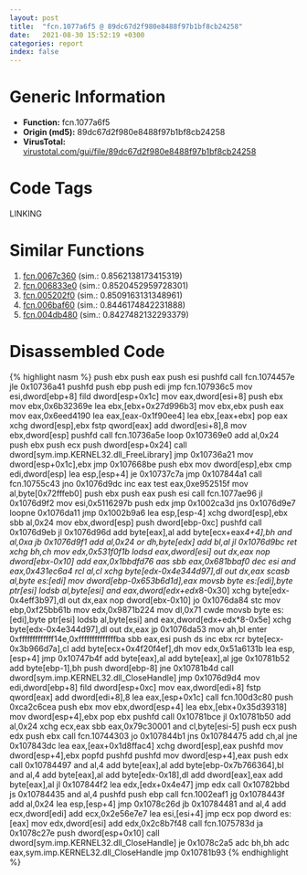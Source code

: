 ```yaml
---
layout: post
title:  "fcn.1077a6f5 @ 89dc67d2f980e8488f97b1bf8cb24258"
date:   2021-08-30 15:52:19 +0300
categories: report
index: false
---
```


# Generic Information
- **Function:** fcn.1077a6f5
- **Origin (md5):** 89dc67d2f980e8488f97b1bf8cb24258
- **VirusTotal:** [virustotal.com/gui/file/89dc67d2f980e8488f97b1bf8cb24258][virustotal_ref]

# Code Tags
<span class="tag" id="LINKING">LINKING</span>


# Similar Functions

1. [fcn.0067c360][similar_1_ref] (sim.: 0.8562138173415319)
2. [fcn.006833e0][similar_2_ref] (sim.: 0.8520452959728301)
3. [fcn.005202f0][similar_3_ref] (sim.: 0.8509163131348961)
4. [fcn.006baf60][similar_4_ref] (sim.: 0.8446174842231888)
5. [fcn.004db480][similar_5_ref] (sim.: 0.8427482132293379)


# Disassembled Code

{% highlight nasm %}
push ebx
push eax
push esi
pushfd
call fcn.1074457e
jle 0x10736a41
pushfd
push ebp
push edi
jmp fcn.107936c5
mov esi,dword[ebp+8]
fild dword[esp+0x1c]
mov eax,dword[esi+8]
push ebx
mov ebx,0x6b32369e
lea ebx,[ebx+0x27d996b3]
mov ebx,ebx
push eax
mov eax,0x6eed4190
lea eax,[eax-0x1f90ee4]
lea ebx,[eax+ebx]
pop eax
xchg dword[esp],ebx
fstp qword[eax]
add dword[esi+8],8
mov ebx,dword[esp]
pushfd
call fcn.10736a5e
loop 0x107369e0
add al,0x24
push ebx
push ecx
push dword[esp+0x24]
call dword[sym.imp.KERNEL32.dll_FreeLibrary]
jmp 0x10736a21
mov dword[esp+0x1c],ebx
jmp 0x107668be
push ebx
mov dword[esp],ebx
cmp edi,dword[esp]
lea esp,[esp+4]
je 0x10737c7a
jmp 0x107844a1
call fcn.10755c43
jno 0x1076d9dc
inc eax
test eax,0xe952515f
mov al,byte[0x72fffeb0]
push ebx
push eax
push esi
call fcn.1077ae96
jl 0x1076d9f2
mov esi,0x5116297b
push edx
jmp 0x1002ca3d
jns 0x1076d9e7
loopne 0x1076da11
jmp 0x1002b9a6
lea esp,[esp-4]
xchg dword[esp],ebx
sbb al,0x24
mov ebx,dword[esp]
push dword[ebp-0xc]
pushfd
call 0x1076d9eb
jl 0x1076d96d
add byte[eax],al
add byte[ecx+eax*4+4],bh
and al,0xa
jb 0x1076d9f1
add al,0x24
or dh,byte[edx]
add bl,al
jl 0x1076d9bc
ret
xchg bh,ch
mov edx,0x531f0f1b
lodsd eax,dword[esi]
out dx,eax
nop dword[ebx-0x10]
add eax,0x1bbdfd76
aas
sbb eax,0x681bbaf0
dec esi
and eax,0x431ec6a4
rcl al,cl
xchg byte[edx-0x4e344d97],dl
out dx,eax
scasb al,byte es:[edi]
mov dword[ebp-0x653b6d1d],eax
movsb byte es:[edi],byte ptr[esi]
lodsb al,byte[esi]
and eax,dword[edx+edx*8-0x30]
xchg byte[edx-0x4eff3b97],dl
out dx,eax
nop dword[ebx-0x10]
jo 0x1076da84
stc
mov ebp,0xf25bb61b
mov edx,0x9871b224
mov dl,0x71
cwde
movsb byte es:[edi],byte ptr[esi]
lodsb al,byte[esi]
and eax,dword[edx+edx*8-0x5e]
xchg byte[edx-0x4e344d97],dl
out dx,eax
jp 0x1076da53
mov ah,bl
enter 0xfffffffffffff14e,0xffffffffffffffba
sbb eax,esi
push ds
inc ebx
rcr byte[ecx-0x3b966d7a],cl
add byte[ecx+0x4f20f4ef],dh
mov edx,0x51a6131b
lea esp,[esp+4]
jmp 0x10747b4f
add byte[eax],al
add byte[eax],al
jge 0x10781b52
add byte[ebp-1],bh
push dword[ebp-8]
jne 0x10781b4d
call dword[sym.imp.KERNEL32.dll_CloseHandle]
jmp 0x1076d9d4
mov edi,dword[ebp+8]
fild dword[esp+0xc]
mov eax,dword[edi+8]
fstp qword[eax]
add dword[edi+8],8
lea eax,[esp+0x1c]
call fcn.100d3c80
push 0xca2c6cea
push ebx
mov ebx,dword[esp+4]
lea ebx,[ebx+0x35d39318]
mov dword[esp+4],ebx
pop ebx
pushfd
call 0x10781bce
jl 0x10781b50
add al,0x24
xchg ecx,eax
sbb eax,0x79c30001
and cl,byte[esi-5]
push ecx
push edx
push ebx
call fcn.10744303
jo 0x107844b1
jns 0x10784475
add ch,al
jne 0x107843dc
lea eax,[eax+0x1d8ffac4]
xchg dword[esp],eax
pushfd
mov dword[esp+4],ebx
popfd
pushfd
pushfd
mov dword[esp+4],eax
push edx
call 0x10784497
and al,4
add byte[eax],al
add byte[ebp-0x7b766364],bl
and al,4
add byte[eax],al
add byte[edx-0x18],dl
add dword[eax],eax
add byte[eax],al
jl 0x107844f2
lea edx,[edx+0x4e47]
jmp edx
call 0x10782bbd
js 0x10784435
and al,4
pushfd
push ebp
call fcn.1002eaf1
jg 0x1078443f
add al,0x24
lea esp,[esp+4]
jmp 0x1078c26d
jb 0x10784481
and al,4
add ecx,dword[edi]
add ecx,0x2e56e7e7
lea esi,[esi+4]
jmp ecx
pop dword es:[eax]
mov edx,dword[esi]
add edx,0x2c8b7f48
call fcn.1075783d
ja 0x1078c27e
push dword[esp+0x10]
call dword[sym.imp.KERNEL32.dll_CloseHandle]
je 0x1078c2a5
adc bh,bh
adc eax,sym.imp.KERNEL32.dll_CloseHandle
jmp 0x10781b93
{% endhighlight %}


[similar_1_ref]: /report/fcn.0067c360@c92f0480e2fbc88393d2c65c08a235e0
[similar_2_ref]: /report/fcn.006833e0@c92f0480e2fbc88393d2c65c08a235e0
[similar_3_ref]: /report/fcn.005202f0@7453c96a6fbd42ec690b8deb53eafcba
[similar_4_ref]: /report/fcn.006baf60@c92f0480e2fbc88393d2c65c08a235e0
[similar_5_ref]: /report/fcn.004db480@7453c96a6fbd42ec690b8deb53eafcba
[virustotal_ref]: https://www.virustotal.com/gui/file/89dc67d2f980e8488f97b1bf8cb24258